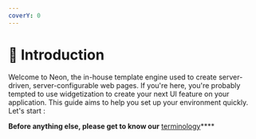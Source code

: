 ```yaml
---
coverY: 0
---
```


# 🥬 Introduction

Welcome to Neon, the in-house template engine used to create server-driven, server-configurable web pages. If you're here, you're probably tempted to use widgetization to create your next UI feature on your application. This guide aims to help you set up your environment quickly. Let's start :

**Before anything else, please get to know our** [terminology](knowledge/terminology/ "mention")****
